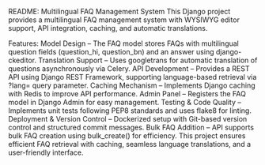 README: Multilingual FAQ Management System
This Django project provides a multilingual FAQ management system with WYSIWYG editor support, API integration, caching, and automatic translations.

Features:
Model Design – The FAQ model stores FAQs with multilingual question fields (question_hi, question_bn) and an answer using django-ckeditor.
Translation Support – Uses googletrans for automatic translation of questions asynchronously via Celery.
API Development – Provides a REST API using Django REST Framework, supporting language-based retrieval via ?lang= query parameter.
Caching Mechanism – Implements Django caching with Redis to improve API performance.
Admin Panel – Registers the FAQ model in Django Admin for easy management.
Testing & Code Quality – Implements unit tests following PEP8 standards and uses flake8 for linting.
Deployment & Version Control – Dockerized setup with Git-based version control and structured commit messages.
Bulk FAQ Addition – API supports bulk FAQ creation using bulk_create() for efficiency.
This project ensures efficient FAQ retrieval with caching, seamless language translations, and a user-friendly interface.
